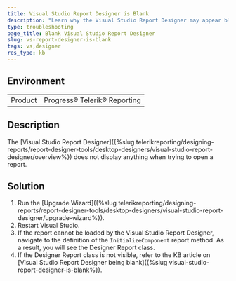 ```yaml
---
title: Visual Studio Report Designer is Blank
description: "Learn why the Visual Studio Report Designer may appear blank when trying to open a Report."
type: troubleshooting
page_title: Blank Visual Studio Report Designer
slug: vs-report-designer-is-blank
tags: vs,designer
res_type: kb
---
```


## Environment

<table>
	<tr>
		<td>Product</td>
		<td>Progress® Telerik® Reporting</td>
	</tr>
</table>

## Description

The [Visual Studio Report Designer]({%slug telerikreporting/designing-reports/report-designer-tools/desktop-designers/visual-studio-report-designer/overview%}) does not display anything when trying to open a report. 

## Solution

1. Run the [Upgrade Wizard]({%slug telerikreporting/designing-reports/report-designer-tools/desktop-designers/visual-studio-report-designer/upgrade-wizard%}).
1. Restart Visual Studio.
1. If the report cannot be loaded by the Visual Studio Report Designer, navigate to the definition of the `InitializeComponent` report method. As a result, you will see the Designer Report class.
1. If the Designer Report class is not visible, refer to the KB article on [Visual Studio Report Designer being blank]({%slug visual-studio-report-designer-is-blank%}).
